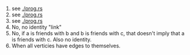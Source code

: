 1. see [./prog.rs](./prog.rs)
2. see [./prog.rs](./prog.rs)
3. see [./prog.rs](./prog.rs)
4. No, no identity "link"
5. No, if a is friends with b and b is friends with c, that doesn't imply that a
   is friends with c. Also no identity.
6. When all verticies have edges to themselves.
